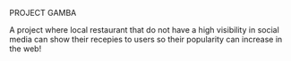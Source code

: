 PROJECT GAMBA

A project where local restaurant that do not have a high visibility in social media can show their recepies to users so their popularity can increase in the web!
